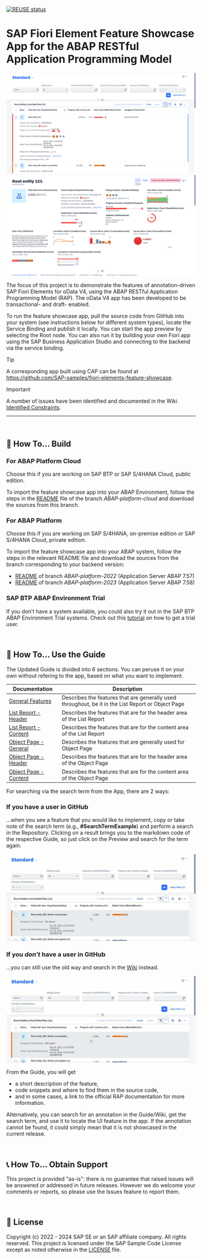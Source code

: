 [![REUSE status](https://api.reuse.software/badge/github.com/sap-samples/abap-platform-fiori-feature-showcase)](https://api.reuse.software/info/github.com/sap-samples/abap-platform-fiori-feature-showcase)

# SAP Fiori Element Feature Showcase App for the ABAP RESTful Application Programming Model
![App List Report](/Images/app-list.jpg)
![App Object Page](/Images/app-objectpage.jpg)

The focus of this project is to demonstrate the features of annotation-driven SAP Fiori Elements for oData V4, using the ABAP RESTful Application Programming Model (RAP). The oData V4 app has been developed to be transactional- and draft- enabled.

To run the feature showcase app, pull the source code from GitHub into your system (see instructions below for different system types), locate the Service Binding and publish it locally. You can start the app preview by selecting the Root node. You can also run it by building your own Fiori app using the SAP Business Application Studio and connecting to the backend via the service binding.

> [!TIP]  
> A corresponding app built using CAP can be found at https://github.com/SAP-samples/fiori-elements-feature-showcase.

> [!IMPORTANT]  
> A number of issues have been identified and documented in the Wiki [Identified Constraints](/../../wiki/Identified-Constraints).

---
<br/>

## :wrench: How To... Build

### For ABAP Platform Cloud
Choose this if you are working on SAP BTP or SAP S/4HANA Cloud, public edition. 

To import the feature showcase app into your ABAP Environment, follow the steps in the [README](../ABAP-platform-cloud/README.md) file of the branch <em>ABAP-platform-cloud</em> and download the sources from this branch. 

### For ABAP Platform
Choose this if you are working on SAP S/4HANA, on-premise edition or SAP S/4HANA Cloud, private edition.

To import the feature showcase app into your ABAP system, follow the steps in the relevant README file and download the sources from the branch corresponding to your backend version: 

* [README](../ABAP-platform-2022/README.md) of branch <em>ABAP-platform-2022</em> (Application Server ABAP 7.57)
* [README](../ABAP-platform-2023/README.md) of branch <em>ABAP-platform-2023</em> (Application Server ABAP 7.58)

### SAP BTP ABAP Environment Trial

If you don’t have a system available, you could also try it out in the SAP BTP ABAP Environment Trial systems. Check out this [tutorial](https://developers.sap.com/tutorials/abap-environment-trial-onboarding.html) on how to get a trial user.

<br/>

## :book: How To... Use the Guide

The Updated Guide is divided into 6 sections. You can peruse it on your own without refering to the app, based on what you want to implement.

| Documentation | Description |
| ----- | ----- |
| [General Features](/01_general_features.md)  | Describes the features that are generally used throughout, be it in the List Report or Object Page |
| [List Report - Header](/02_list_report_header.md)  | Describes the features that are for the header area of the List Report |
| [List Report - Content](/03_list_report_content.md)  | Describes the features that are for the content area of the List Report  |
| [Object Page - General](/04_object_page_general.md)  | Describes the features that are generally used for Object Page |
| [Object Page - Header](/05_object_page_header.md)  | Describes the features that are for the header area of the Object Page  |
| [Object Page - Content](/06_object_page_content.md)  | Describes the features that are for the content area of the Object Page  |

For searching via the search term from the App, there are 2 ways:

### If you have a user in GitHub

...when you see a feature that you would like to implement, copy or take note of the search term (e.g., **#SearchTermExample**) and perform a search in the Repository. Clicking on a result brings you to the markdown code of the respective Guide, so just click on the Preview and search for the term again.

<img src="/Images/search.gif" alt="How to search" title="How to Search - The New Guide" >

### If you *don't* have a user in GitHub

...you can still use the old way and search in the [Wiki](https://github.com/SAP-samples/abap-platform-fiori-feature-showcase/wiki/Feature-Showcase-App-Guide) instead.

<img src="/Images/old_search.gif" alt="How to search" title="How to Search - The Old Way" >

From the Guide, you will get 

* a short description of the feature, 
* code snippets and where to find them in the source code, 
* and in some cases, a link to the official RAP documentation for more information.

Alternatively, you can search for an annotation in the Guide/Wiki, get the search term, and use it to locate the UI feature in the app. If the annotation cannot be found, it could simply mean that it is not showcased in the current release.

<br/>

## :telephone_receiver: How To... Obtain Support
This project is provided "as-is": there is no guarantee that raised issues will be answered or addressed in future releases. However we do welcome your comments or reports, so please use the Issues feature to report them.

<br/>

## :memo: License
Copyright (c) 2022 - 2024 SAP SE or an SAP affiliate company. All rights reserved. This project is licensed under the SAP Sample Code License except as noted otherwise in the [LICENSE](/LICENSES/Apache-2.0.txt) file.
